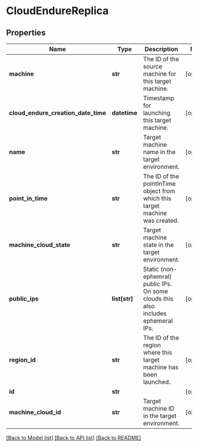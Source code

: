 # CloudEndureReplica

## Properties
Name | Type | Description | Notes
------------ | ------------- | ------------- | -------------
**machine** | **str** | The ID of the source machine for this target machine. | [optional]
**cloud_endure_creation_date_time** | **datetime** | Timestamp for launching this target machine. | [optional]
**name** | **str** | Target machine name in the target environment. | [optional]
**point_in_time** | **str** | The ID of the pointInTime object from which this target machine was created. | [optional]
**machine_cloud_state** | **str** | Target machine state in the target environment. | [optional]
**public_ips** | **list[str]** | Static (non-ephemral) public IPs. On some clouds this also includes ephemeral IPs. | [optional]
**region_id** | **str** | The ID of the region where this target machine has been launched. | [optional]
**id** | **str** |  | [optional]
**machine_cloud_id** | **str** | Target machine ID in the target environment. | [optional]

[[Back to Model list]](API_README.md#documentation-for-models) [[Back to API list]](API_README.md#documentation-for-api-endpoints) [[Back to README]](API_README.md)


